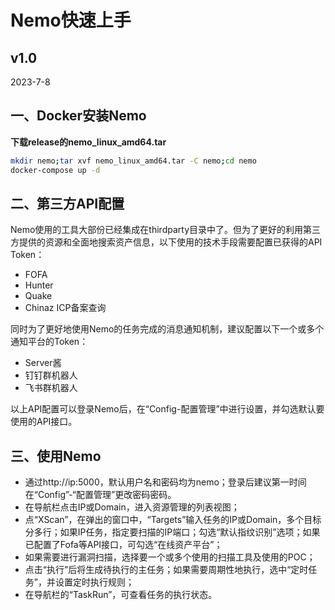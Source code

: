 # Nemo快速上手

## v1.0

2023-7-8

## 一、Docker安装Nemo

**下载release的nemo_linux_amd64.tar**

  ```bash
  mkdir nemo;tar xvf nemo_linux_amd64.tar -C nemo;cd nemo
  docker-compose up -d
  ```

## 二、第三方API配置

Nemo使用的工具大部份已经集成在thirdparty目录中了。但为了更好的利用第三方提供的资源和全面地搜索资产信息，以下使用的技术手段需要配置已获得的API Token：
- FOFA
- Hunter
- Quake
- Chinaz ICP备案查询

同时为了更好地使用Nemo的任务完成的消息通知机制，建议配置以下一个或多个通知平台的Token：
- Server酱
- 钉钉群机器人
- 飞书群机器人

以上API配置可以登录Nemo后，在“Config-配置管理”中进行设置，并勾选默认要使用的API接口。

## 三、使用Nemo

+ 通过http://ip:5000，默认用户名和密码均为nemo；登录后建议第一时间在“Config”-“配置管理”更改密码密码。
+ 在导航栏点击IP或Domain，进入资源管理的列表视图；
+ 点“XScan”，在弹出的窗口中，“Targets”输入任务的IP或Domain，多个目标分多行；如果IP任务，指定要扫描的IP端口；勾选“默认指纹识别”选项；如果已配置了Fofa等API接口，可勾选“在线资产平台”；
+ 如果需要进行漏洞扫描，选择要一个或多个使用的扫描工具及使用的POC；
+ 点击“执行”后将生成待执行的主任务；如果需要周期性地执行，选中“定时任务”，并设置定时执行规则；
+ 在导航栏的“TaskRun”，可查看任务的执行状态。
